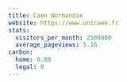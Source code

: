 ```yaml
---
title: Caen Normandie
website: https://www.unicaen.fr
stats:
  visitors_per_month: 2500000
  average_pageviews: 5.16
carbon:
  home: 0.88
  legal: 0
---
```

